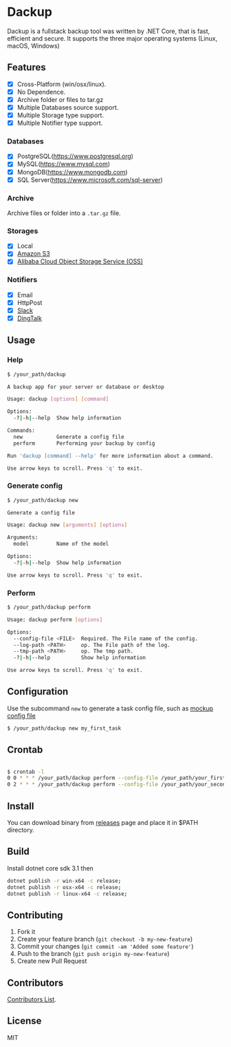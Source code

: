 # Dackup

Dackup is a fullstack backup tool was written by .NET Core, that is fast, efficient and secure. It supports the three major operating systems (Linux, macOS, Windows)

## Features

- [x] Cross-Platform (win/osx/linux).
- [x] No Dependence.
- [x] Archive folder or files to tar.gz
- [x] Multiple Databases source support.
- [x] Multiple Storage type support.
- [x] Multiple Notifier type support.

### Databases

- [x] PostgreSQL(https://www.postgresql.org)
- [x] MySQL(https://www.mysql.com)
- [x] MongoDB(https://www.mongodb.com)
- [x] SQL Server(https://www.microsoft.com/sql-server)

### Archive

Archive files or folder into a `.tar.gz` file.

### Storages

- [x] Local
- [x] [Amazon S3](https://aws.amazon.com/s3)
- [x] [Alibaba Cloud Object Storage Service (OSS)](https://www.alibabacloud.com/product/oss)

### Notifiers

- [x] Email
- [x] HttpPost
- [x] [Slack](https://slack.com)
- [x] [DingTalk](https://www.dingtalk.com)

## Usage

### Help

```bash
$ /your_path/dackup

A backup app for your server or database or desktop

Usage: dackup [options] [command]

Options:
  -?|-h|--help  Show help information

Commands:
  new           Generate a config file
  perform       Performing your backup by config

Run 'dackup [command] --help' for more information about a command.

Use arrow keys to scroll. Press 'q' to exit.
```

### Generate config

```bash
$ /your_path/dackup new

Generate a config file

Usage: dackup new [arguments] [options]

Arguments:
  model         Name of the model

Options:
  -?|-h|--help  Show help information

Use arrow keys to scroll. Press 'q' to exit.
```

### Perform

```bash
$ /your_path/dackup perform

Usage: dackup perform [options]

Options:
  --config-file <FILE>  Required. The File name of the config.
  --log-path <PATH>     op. The File path of the log.
  --tmp-path <PATH>     op. The tmp path.
  -?|-h|--help          Show help information

Use arrow keys to scroll. Press 'q' to exit.

```

## Configuration

Use the subcommand ``` new ``` to generate a task config file, such as [mockup config file](https://github.com/huobazi/dackup/blob/master/perform-config-mockup.config)

```bash
$ /your_path/dackup new my_first_task
```

## Crontab

```bash

$ crontab -l
0 0 * * * /your_path/dackup perform --config-file /your_path/your_first_task.config --tmp-path /your_tmp_path/first --log-path /your_log_path
0 2 * * * /your_path/dackup perform --config-file /your_path/your_second_task.config --tmp-path /your_tmp_path/second --log-path /your_log_path

```

## Install

You can download binary from [releases](https://github.com/huobazi/dackup/releases) page and place it in $PATH directory.

## Build

Install dotnet core sdk 3.1 then

```bash
dotnet publish -r win-x64 -c release;
dotnet publish -r osx-x64 -c release;
dotnet publish -r linux-x64 -c release;
```

## Contributing

1. Fork it
2. Create your feature branch (`git checkout -b my-new-feature`)
3. Commit your changes (`git commit -am 'Added some feature'`)
4. Push to the branch (`git push origin my-new-feature`)
5. Create new Pull Request

## Contributors

[Contributors List](https://github.com/huobazi/dackup/graphs/contributors).

## License

MIT
